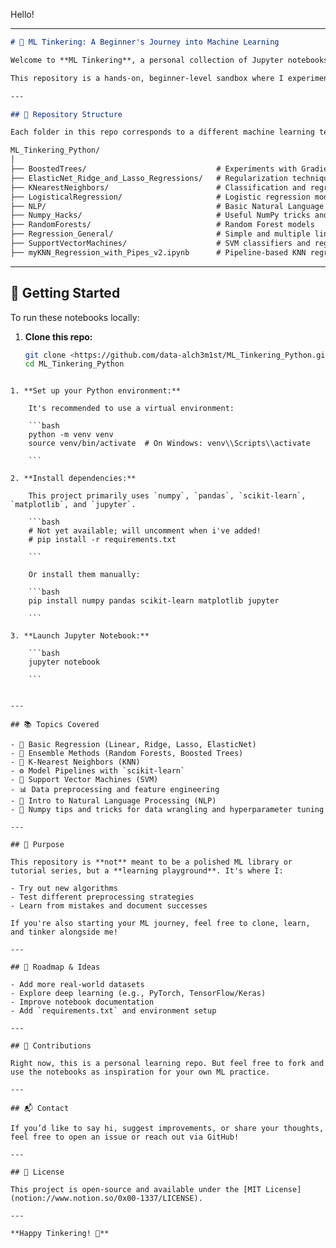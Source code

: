 Hello!

---

```markdown
# 🧠 ML Tinkering: A Beginner's Journey into Machine Learning

Welcome to **ML Tinkering**, a personal collection of Jupyter notebooks documenting my early explorations into the world of **Machine Learning** using Python.

This repository is a hands-on, beginner-level sandbox where I experiment with foundational ML algorithms, data preprocessing techniques, and model evaluation strategies. As a data scientist starting out in machine learning, these notebooks reflect both what I've learned and how I've applied it.

---

## 📁 Repository Structure

Each folder in this repo corresponds to a different machine learning technique or topic:

```

```markdown
ML_Tinkering_Python/
│
├── BoostedTrees/                             # Experiments with Gradient Boosting models
├── ElasticNet_Ridge_and_Lasso_Regressions/   # Regularization techniques
├── KNearestNeighbors/                        # Classification and regression with KNN
├── LogisticalRegression/                     # Logistic regression models
├── NLP/                                      # Basic Natural Language Processing
├── Numpy_Hacks/                              # Useful NumPy tricks and tips
├── RandomForests/                            # Random Forest models
├── Regression_General/                       # Simple and multiple linear regression
├── SupportVectorMachines/                    # SVM classifiers and regressors
├── myKNN_Regression_with_Pipes_v2.ipynb      # Pipeline-based KNN regression

```

---

## 🚀 Getting Started

To run these notebooks locally:

1. **Clone this repo:**

   ```bash
   git clone <https://github.com/data-alch3m1st/ML_Tinkering_Python.git>
   cd ML_Tinkering_Python

```

1. **Set up your Python environment:**
    
    It's recommended to use a virtual environment:
    
    ```bash
    python -m venv venv
    source venv/bin/activate  # On Windows: venv\\Scripts\\activate
    
    ```
    
2. **Install dependencies:**
    
    This project primarily uses `numpy`, `pandas`, `scikit-learn`, `matplotlib`, and `jupyter`.
    
    ```bash
    # Not yet available; will uncomment when i've added!
    # pip install -r requirements.txt 
    
    ```
    
    Or install them manually:
    
    ```bash
    pip install numpy pandas scikit-learn matplotlib jupyter
    
    ```
    
3. **Launch Jupyter Notebook:**
    
    ```bash
    jupyter notebook
    
    ```
    

---

## 📚 Topics Covered

- 🔎 Basic Regression (Linear, Ridge, Lasso, ElasticNet)
- 🌲 Ensemble Methods (Random Forests, Boosted Trees)
- 🧪 K-Nearest Neighbors (KNN)
- ⚙️ Model Pipelines with `scikit-learn`
- 🧵 Support Vector Machines (SVM)
- 📊 Data preprocessing and feature engineering
- 📝 Intro to Natural Language Processing (NLP)
- 🧮 Numpy tips and tricks for data wrangling and hyperparameter tuning

---

## 🎯 Purpose

This repository is **not** meant to be a polished ML library or tutorial series, but a **learning playground**. It's where I:

- Try out new algorithms
- Test different preprocessing strategies
- Learn from mistakes and document successes

If you're also starting your ML journey, feel free to clone, learn, and tinker alongside me!

---

## 📌 Roadmap & Ideas

- Add more real-world datasets
- Explore deep learning (e.g., PyTorch, TensorFlow/Keras)
- Improve notebook documentation
- Add `requirements.txt` and environment setup

---

## 🤝 Contributions

Right now, this is a personal learning repo. But feel free to fork and use the notebooks as inspiration for your own ML practice.

---

## 📬 Contact

If you’d like to say hi, suggest improvements, or share your thoughts, feel free to open an issue or reach out via GitHub!

---

## 📝 License

This project is open-source and available under the [MIT License](notion://www.notion.so/0x00-1337/LICENSE).

---

**Happy Tinkering! 🚀**
